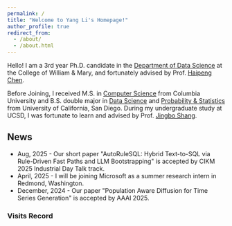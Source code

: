 ```yaml
---
permalink: /
title: "Welcome to Yang Li's Homepage!"
author_profile: true
redirect_from: 
  - /about/
  - /about.html
---
```


Hello! I am a 3rd year Ph.D. candidate in the [Department of Data Science](https://www.wm.edu/as/data-science/) at the College of William & Mary, and fortunately advised by Prof. [Haipeng Chen](https://haipeng-chen.github.io/).

Before Joining, I received M.S. in [Computer Science](https://www.cs.columbia.edu/) from Columbia University and B.S. double major in [Data Science](https://datascience.ucsd.edu/) and [Probability & Statistics](https://math.ucsd.edu/) from University of California, San Diego. During my undergraduate study at UCSD, I was fortunate to learn and advised by Prof. [Jingbo Shang](https://shangjingbo1226.github.io/).

## News

- Aug, 2025 - Our short paper "AutoRuleSQL: Hybrid Text-to-SQL via Rule-Driven Fast Paths and LLM Bootstrapping" is accepted by CIKM 2025 Industrial Day Talk track.
- April, 2025 - I will be joining Microsoft as a summer research intern in Redmond, Washington.
- December, 2024 - Our paper "Population Aware Diffusion for Time Series Generation" is accepted by AAAI 2025.

<!-- 
<details>
<summary><b>Load More</b></summary>
<ul style="PADDING-LEFT: 12px">
  <li> December, 2024 - Our paper "Population Aware Diffusion for Time Series Generation" is accepted by AAAI 2025.</li>
</ul>
</details> -->



### Visits Record
<script type='text/javascript' id='clustrmaps' src='//cdn.clustrmaps.com/map_v2.js?cl=ffffff&w=450&t=m&d=n-HXgq2Mge1cHPJX6y2jM_UZP-Kfb5kUxv6fYpxnLJ8'></script>
